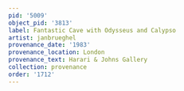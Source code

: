 ```yaml
---
pid: '5009'
object_pid: '3813'
label: Fantastic Cave with Odysseus and Calypso
artist: janbrueghel
provenance_date: '1983'
provenance_location: London
provenance_text: Harari & Johns Gallery
collection: provenance
order: '1712'
---
```

